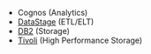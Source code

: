 
- Cognos  (Analytics)
- [DataStage](https://www.ibm.com/products/datastage) (ETL/ELT)
- [DB2](DB2.md) (Storage)
- [Tivoli](./Tivoli.md) (High Performance Storage)